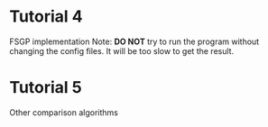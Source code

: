 # Tutorial 4

FSGP implementation
Note: **DO NOT** try to run the program without changing the config files. It will be too slow to get the result.


# Tutorial 5

Other comparison algorithms
